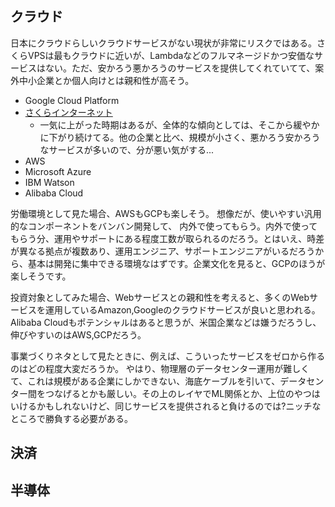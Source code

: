 ## クラウド
日本にクラウドらしいクラウドサービスがない現状が非常にリスクではある。さくらVPSは最もクラウドに近いが、Lambdaなどのフルマネージドかつ安価なサービスはない。ただ、安かろう悪かろうのサービスを提供してくれていてて、案外中小企業とか個人向けとは親和性が高そう。

* Google Cloud Platform
* [さくらインターネット](https://www.sbisec.co.jp/ETGate/?_ControlID=WPLETsiR001Control&_PageID=WPLETsiR001Idtl30&_DataStoreID=DSWPLETsiR001Control&_ActionID=DefaultAID&s_rkbn=2&s_btype=&i_stock_sec=3778&i_dom_flg=1&i_exchange_code=JPN&i_output_type=2&exchange_code=TKY&stock_sec_code_mul=3778&ref_from=1&ref_to=20&wstm4130_sort_id=&wstm4130_sort_kbn=&qr_keyword=1&qr_suggest=1&qr_sort=1)
  * 一気に上がった時期はあるが、全体的な傾向としては、そこから緩やかに下がり続けてる。他の企業と比べ、規模が小さく、悪かろう安かろうなサービスが多いので、分が悪い気がする...
* AWS
* Microsoft Azure
* IBM Watson
* Alibaba Cloud

労働環境として見た場合、AWSもGCPも楽しそう。
想像だが、使いやすい汎用的なコンポーネントをバンバン開発して、
内外で使ってもらう。内外で使ってもらう分、運用やサポートにある程度工数が取られるのだろう。とはいえ、時差が異なる拠点が複数あり、運用エンジニア、サポートエンジニアがいるだろうから、基本は開発に集中できる環境なはずです。企業文化を見ると、GCPのほうが楽しそうです。

投資対象としてみた場合、Webサービスとの親和性を考えると、多くのWebサービスを運用しているAmazon,Googleのクラウドサービスが良いと思われる。Alibaba Cloudもポテンシャルはあると思うが、米国企業などは嫌うだろうし、伸びやすいのはAWS,GCPだろう。

事業づくりネタとして見たときに、例えば、こういったサービスをゼロから作るのはどの程度大変だろうか。
やはり、物理層のデータセンター運用が難しくて、これは規模がある企業にしかできない、海底ケーブルを引いて、データセンター間をつなげるとかも厳しい。その上のレイヤでML関係とか、上位のやつはいけるかもしれないけど、同じサービスを提供されると負けるのでは?ニッチなところで勝負する必要がある。

## 決済


## 

## 半導体
